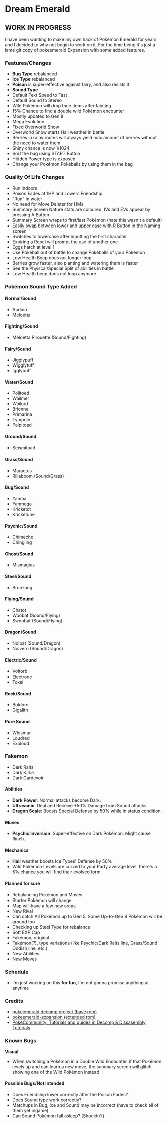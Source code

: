 # Dream Emerald

## WORK IN PROGRESS

I have been wanting to make my own hack of Pokémon Emerald for years and I decided to why not begin to work on it. For the time being it's just a lame git copy of pokeemerald Expansion with some added features.


### Features/Changes
* **Bug Type** rebalanced
* **Ice Type** rebalanced
* **Poison** is super-effective against fairy, and also resists it
* **Sound Type**
* Default Text Speed to Fast
* Default Sound to Stereo
* Wild Pokémon will drop their items after fainting
* 15% Chance to find a double wild Pokémon encounter
* Mostly updated to Gen 8
* Mega Evolution
* Fixed Overworld Snow
* Overworld Snow starts Hail weather in battle
* Berries in rainy routes will always yield max amount of berries without the need to water them
* Shiny chance is now 1/1024
* Sort the bag using START Button
* Hidden Power type is exposed
* Change your Pokémon Pokéballs by using them in the bag

### Quality Of Life Changes
* Run indoors
* Poison Fades at 1HP and Lowers Friendship
* "Run" in water
* No need for Move Deleter for HMs
* Summary Screen Nature stats are coloured, IVs and EVs appear by pressing A Button
* Summary Screen wraps to first/last Pokémon (hate this wasn't a default)
* Easily swap between lower and upper case with R Button in the Naming screen
* Switches to lowercase after inputting the first character
* Expiring a Repel will prompt the use of another one
* Eggs hatch at level 1
* Use Pokéball out of battle to change Pokéballs of your Pokémon
* Low Health Beep does not longer loop
* Berries grow faster, also planting and watering them is faster
* See the Phyiscal/Special Split of abilities in battle
* Low Health beep does not loop anymore


### Pokémon Sound Type Added

#### Normal/Sound
* Audino
* Meloetta

#### Fighting/Sound
* Meloetta Pirouette (Sound/Fighting)

#### Fairy/Sound
* Jigglypuff
* Wigglytuff
* Igglybuff

#### Water/Sound
* Politoed
* Wailmer
* Wailord
* Brionne
* Primarina
* Tympole
* Palpitoad

#### Ground/Sound
* Seismitoad

#### Grass/Sound
* Maractus
* Rillaboom (Sound/Grass)

#### Bug/Sound
* Yanma
* Yanmega
* Kricketot
* Kricketune

#### Psychic/Sound
* Chimecho
* Chingling

#### Ghost/Sound
* Mismagius

#### Steel/Sound
* Bronzong

#### Flying/Sound
* Chatot
* Woobat (Sound/Flying)
* Swoobat (Sound/Flying)

#### Dragon/Sound
* Noibat (Sound/Dragon)
* Noivern (Sound/Dragon)

#### Electric/Sound
* Voltorb
* Electrode
* Toxel

#### Rock/Sound
* Boldore
* Gigalith

#### Pure Sound
* Whismur
* Loudred
* Exploud


### Fakemon
* Dark Ralts
* Dark Kirlia
* Dark Gardevoir

#### Abilities
* **Dark Power**: Normal attacks become Dark.
* **Ultrasonic**: Deal and Receive +50% Damage from Sound attacks.
* **Dragon Scale**: Boosts Special Defense by 50% while in status condition.

#### Moves
* **Psychic Inversion**: Super-effective on Dark Pokémon. Might cause flinch.

#### Mechanics
* **Hail** weather boosts Ice Types' Defense by 50%
* Wild Pokémon Levels are curved to your Party average level, there's a 5% chance you will find their evolved form


#### Planned for sure
* Rebalancing Pokémon and Moves
* Starter Pokémon will change
* Map will have a few new areas
* New Rival
* Can catch All Pokémon up to Gen 5. Some Up-to-Gen 8 Pokémon will be around too
* Checking up Steel Type for rebalance
* Soft EXP Cap
* Fakémon, original
* Fakémon(?), type variations (like Psychic/Dark Ralts line, Grass/Sound Oddish line, etc.)
* New Abilities
* New Moves


### Schedule
* I'm just working on this **for fun**, I'm not gonna promise anything at anytime


### Credits
* [pokeemerald decomp project (base rom)](https://github.com/pret/pokeemerald)
* [pokeemerald-expansion (extended rom)](https://github.com/rh-hideout/pokeemerald-expansion)
* [PokéCommunity: Tutorials and guides in Decomp & Dissasembly Tutorials](https://www.pokecommunity.com/forumdisplay.php?f=475&order=desc)


### Known Bugs
**Visual**
* When switching a Pokémon in a Double Wild Encounter, if that Pokémon levels up and can learn a new move, the summary screen will glitch showing one of the Wild Pokémon instead

#### Possible Bugs/Not Intended
* Does Friendship lower correctly after the Poison Fades?
* Does Sound type work correctly?
* Matchups in Bug, Ice and Sound may be incorrect (have to check all of them yet ingame)
* Can Sound Pokémon fall asleep? (Shouldn't)
